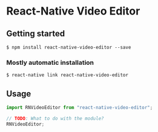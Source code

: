 # React-Native Video Editor

## Getting started

`$ npm install react-native-video-editor --save`

### Mostly automatic installation

`$ react-native link react-native-video-editor`

## Usage

```javascript
import RNVideoEditor from "react-native-video-editor";

// TODO: What to do with the module?
RNVideoEditor;
```
